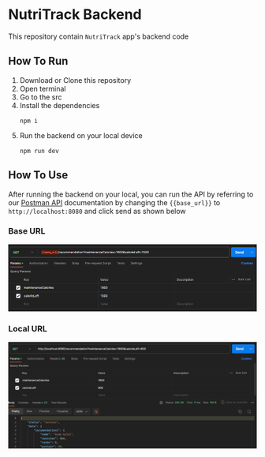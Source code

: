 # NutriTrack Backend
This repository contain `NutriTrack` app's backend code

## How To Run
1. Download or Clone this repository
2. Open terminal
3. Go to the src
4. Install the dependencies
    ```
    npm i
    ```
5. Run the backend on your local device
    ```
    npm run dev
    ```

## How To Use
After running the backend on your local, you can run the API by referring to our [Postman API](https://www.postman.com/avionics-architect-30872526/workspace/nutritrack-capstone/request/24708904-8699bede-9098-441d-8ce0-2ef060bf4cf9) documentation by changing the `{{base_url}}` to `http://localhost:8080` and click send as shown below

### Base URL
![Tampilan postman api base url](./asset/base-url-postman.png)

### Local URL
![Tampilan postman api local url](./asset/local-url-postman.png)